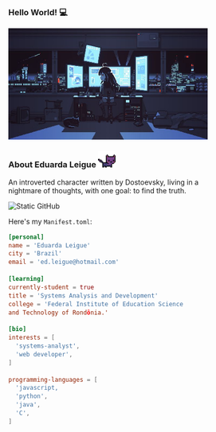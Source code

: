 <h3>Hello World! 💻</h3>
<img align= "center" alt="Night Coding" src="./assets_readme/girl.jpg" width='400'/>

### About Eduarda Leigue <img src="./assets_readme/cat.gif" height="7%" width="7%"/>
<p> An introverted character written by Dostoevsky, living in a <br> nightmare of thoughts, with one goal: to find the truth.</p>

<img src="https://img.shields.io/static/v1?label=Overview&message=LEIGUEED&color=bca9f5&style=for-the-badge&logo=GitHub" alt="Static GitHub"/>

Here's my `Manifest.toml`:

```toml
[personal]
name = 'Eduarda Leigue'
city = 'Brazil'
email = 'ed.leigue@hotmail.com'

[learning]
currently-student = true
title = 'Systems Analysis and Development'
college = 'Federal Institute of Education Science 
and Technology of Rondônia.'

[bio]
interests = [
  'systems-analyst',
  'web developer',
]

programming-languages = [
  'javascript,
  'python',
  'java',
  'C',
]
```
